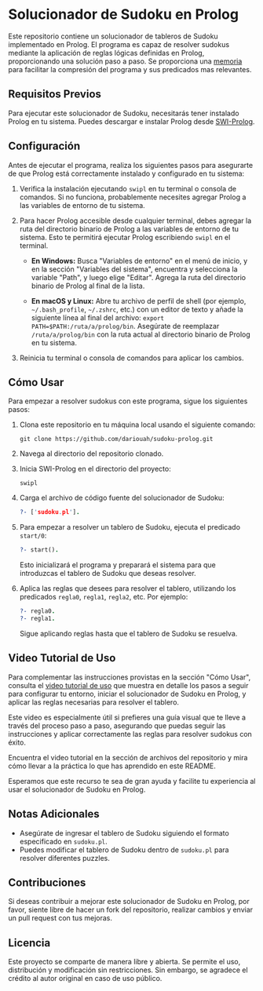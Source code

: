 
# Solucionador de Sudoku en Prolog

Este repositorio contiene un solucionador de tableros de Sudoku implementado en Prolog. El programa es capaz de resolver sudokus mediante la aplicación de reglas lógicas definidas en Prolog, proporcionando una solución paso a paso. Se proporciona una [memoria](memoria.pdf) para facilitar la compresión del programa y sus predicados mas relevantes.

## Requisitos Previos

Para ejecutar este solucionador de Sudoku, necesitarás tener instalado Prolog en tu sistema. Puedes descargar e instalar Prolog desde [SWI-Prolog](https://www.swi-prolog.org/Download.html).

## Configuración

Antes de ejecutar el programa, realiza los siguientes pasos para asegurarte de que Prolog está correctamente instalado y configurado en tu sistema:

1. Verifica la instalación ejecutando `swipl` en tu terminal o consola de comandos. Si no funciona, probablemente necesites agregar Prolog a las variables de entorno de tu sistema.
2. Para hacer Prolog accesible desde cualquier terminal, debes agregar la ruta del directorio binario de Prolog a las variables de entorno de tu sistema. Esto te permitirá ejecutar Prolog escribiendo `swipl` en el terminal.

   - **En Windows:** Busca "Variables de entorno" en el menú de inicio, y en la sección "Variables del sistema", encuentra y selecciona la variable "Path", y luego elige "Editar". Agrega la ruta del directorio binario de Prolog al final de la lista.
   
   - **En macOS y Linux:** Abre tu archivo de perfil de shell (por ejemplo, `~/.bash_profile`, `~/.zshrc`, etc.) con un editor de texto y añade la siguiente línea al final del archivo: `export PATH=$PATH:/ruta/a/prolog/bin`. Asegúrate de reemplazar `/ruta/a/prolog/bin` con la ruta actual al directorio binario de Prolog en tu sistema.

3. Reinicia tu terminal o consola de comandos para aplicar los cambios.

## Cómo Usar

Para empezar a resolver sudokus con este programa, sigue los siguientes pasos:

1. Clona este repositorio en tu máquina local usando el siguiente comando:

   ```
   git clone https://github.com/dariouah/sudoku-prolog.git
   ```

2. Navega al directorio del repositorio clonado.

3. Inicia SWI-Prolog en el directorio del proyecto:

   ```
   swipl
   ```

4. Carga el archivo de código fuente del solucionador de Sudoku:

   ```prolog
   ?- ['sudoku.pl'].
   ```

5. Para empezar a resolver un tablero de Sudoku, ejecuta el predicado `start/0`:

   ```prolog
   ?- start().
   ```

   Esto inicializará el programa y preparará el sistema para que introduzcas el tablero de Sudoku que deseas resolver.

6. Aplica las reglas que desees para resolver el tablero, utilizando los predicados `regla0`, `regla1`, `regla2`, etc. Por ejemplo:

   ```prolog
   ?- regla0.
   ?- regla1.
   ```

   Sigue aplicando reglas hasta que el tablero de Sudoku se resuelva.

## Video Tutorial de Uso

Para complementar las instrucciones provistas en la sección "Cómo Usar", consulta el [video tutorial de uso](/ejemplo-como-usar.mp4) que muestra en detalle los pasos a seguir para configurar tu entorno, iniciar el solucionador de Sudoku en Prolog, y aplicar las reglas necesarias para resolver el tablero.

Este video es especialmente útil si prefieres una guía visual que te lleve a través del proceso paso a paso, asegurando que puedas seguir las instrucciones y aplicar correctamente las reglas para resolver sudokus con éxito.

Encuentra el video tutorial en la sección de archivos del repositorio y mira cómo llevar a la práctica lo que has aprendido en este README.

Esperamos que este recurso te sea de gran ayuda y facilite tu experiencia al usar el solucionador de Sudoku en Prolog.

## Notas Adicionales

- Asegúrate de ingresar el tablero de Sudoku siguiendo el formato especificado en `sudoku.pl`.
- Puedes modificar el tablero de Sudoku dentro de `sudoku.pl` para resolver diferentes puzzles.

## Contribuciones

Si deseas contribuir a mejorar este solucionador de Sudoku en Prolog, por favor, siente libre de hacer un fork del repositorio, realizar cambios y enviar un pull request con tus mejoras.

## Licencia

Este proyecto se comparte de manera libre y abierta. Se permite el uso, distribución y modificación sin restricciones. Sin embargo, se agradece el crédito al autor original en caso de uso público.
